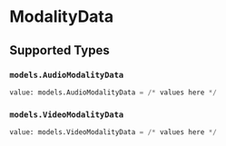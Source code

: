# ModalityData


## Supported Types

### `models.AudioModalityData`

```python
value: models.AudioModalityData = /* values here */
```

### `models.VideoModalityData`

```python
value: models.VideoModalityData = /* values here */
```

